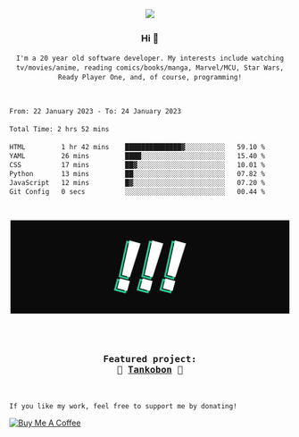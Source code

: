 <div align="center">
  <img src="https://media4.giphy.com/media/Nx0rz3jtxtEre/giphy.gif" width="auto" height="100px">
  <h3>Hi 👋</h3>
  <p><code>I'm a 20 year old software developer. My interests include watching tv/movies/anime, reading comics/books/manga, Marvel/MCU, Star Wars, Ready Player One, and, of course, programming!</code></p>
  <br>
</div>



```text
From: 22 January 2023 - To: 24 January 2023

Total Time: 2 hrs 52 mins

HTML         1 hr 42 mins    ██████████████▓░░░░░░░░░░   59.10 %
YAML         26 mins         ████░░░░░░░░░░░░░░░░░░░░░   15.40 %
CSS          17 mins         ██▓░░░░░░░░░░░░░░░░░░░░░░   10.01 %
Python       13 mins         ██░░░░░░░░░░░░░░░░░░░░░░░   07.82 %
JavaScript   12 mins         █▓░░░░░░░░░░░░░░░░░░░░░░░   07.20 %
Git Config   0 secs          ░░░░░░░░░░░░░░░░░░░░░░░░░   00.44 %
```



<pre>
  <p align="center"><a href="https://tankobon.fly.dev"><img src="https://github.com/crxssed7/tankobon/raw/master/brand/header.png?raw=true" width="500px" height="auto" /></a></p>
  <h3 align="center"> Featured project: <br>📖 <a href="https://tankobon.fly.dev">Tankobon</a> 📖</h3>
</pre>

`If you like my work, feel free to support me by donating!`

<a href="https://www.buymeacoffee.com/crxssed" target="_blank"><img src="https://cdn.buymeacoffee.com/buttons/v2/default-yellow.png" alt="Buy Me A Coffee" style="height: 60px !important;width: 217px !important;" ></a>
